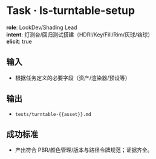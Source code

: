 # Task · ls-turntable-setup

**role**: LookDev/Shading Lead  
**intent**: 灯测台/回归测试搭建（HDRI/Key/Fill/Rim/灰球/铬球）  
**elicit**: true

## 输入

- 根据任务定义的必要字段（资产/渲染器/预设等）

## 输出

- `tests/turntable-{{asset}}.md`

## 成功标准

- 产出符合 PBR/颜色管理/版本与路径令牌规范；证据齐全。
